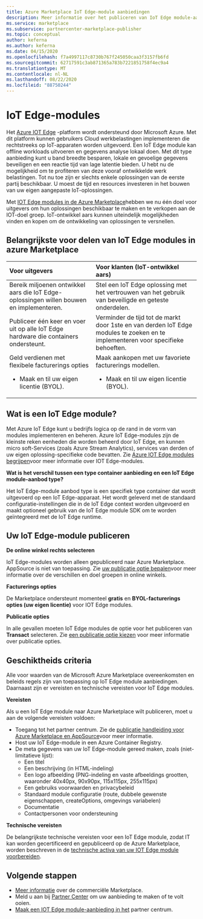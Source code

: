 ```yaml
---
title: Azure Marketplace IoT Edge-module aanbiedingen
description: Meer informatie over het publiceren van IoT Edge module-aanbiedingen in azure Marketplace.
ms.service: marketplace
ms.subservice: partnercenter-marketplace-publisher
ms.topic: conceptual
author: keferna
ms.author: keferna
ms.date: 04/15/2020
ms.openlocfilehash: f7a4997117c8730b767f245050caa3f3157fb6fd
ms.sourcegitcommit: 62717591c3ab871365a783b7221851758f4ec9a4
ms.translationtype: MT
ms.contentlocale: nl-NL
ms.lasthandoff: 08/22/2020
ms.locfileid: "88750244"
---
```

# <a name="iot-edge-modules"></a>IoT Edge-modules

Het [Azure IOT Edge](https://azure.microsoft.com/services/iot-edge/) -platform wordt ondersteund door Microsoft Azure.  Met dit platform kunnen gebruikers Cloud werkbelastingen implementeren die rechtstreeks op IoT-apparaten worden uitgevoerd.  Een IoT Edge module kan offline workloads uitvoeren en gegevens analyse lokaal doen. Met dit type aanbieding kunt u band breedte besparen, lokale en gevoelige gegevens beveiligen en een reactie tijd van lage latentie bieden.  U hebt nu de mogelijkheid om te profiteren van deze vooraf ontwikkelde werk belastingen. Tot nu toe zijn er slechts enkele oplossingen van de eerste partij beschikbaar.  U moest de tijd en resources investeren in het bouwen van uw eigen aangepaste IoT-oplossingen.

Met [IOT Edge modules in de Azure Marketplace](https://azuremarketplace.microsoft.com/marketplace/apps/category/internet-of-things?page=1)hebben we nu één doel voor uitgevers om hun oplossingen beschikbaar te maken en te verkopen aan de IOT-doel groep. IoT-ontwikkel aars kunnen uiteindelijk mogelijkheden vinden en kopen om de ontwikkeling van oplossingen te versnellen.  

## <a name="key-benefits-of-iot-edge-modules-in-azure-marketplace"></a>Belangrijkste voor delen van IoT Edge modules in azure Marketplace

| **Voor uitgevers**    | **Voor klanten (IoT-ontwikkel aars)**  |
| :------------------- | :-------------------|
| Bereik miljoenen ontwikkel aars die IoT Edge-oplossingen willen bouwen en implementeren.  | Stel een IoT Edge oplossing met het vertrouwen van het gebruik van beveiligde en geteste onderdelen. |
| Publiceer één keer en voer uit op alle IoT Edge hardware die containers ondersteunt. | Verminder de tijd tot de markt door 1ste en van derden IoT Edge modules te zoeken en te implementeren voor specifieke behoeften. |
| Geld verdienen met flexibele facturerings opties <ul> <li> Maak en til uw eigen licentie (BYOL). </li> </ul> | Maak aankopen met uw favoriete facturerings modellen. <ul> <li> Maak en til uw eigen licentie (BYOL). </li> </ul> |

## <a name="what-is-an-iot-edge-module"></a>Wat is een IoT Edge module?

Met Azure IoT Edge kunt u bedrijfs logica op de rand in de vorm van modules implementeren en beheren. Azure IoT Edge-modules zijn de kleinste reken eenheden die worden beheerd door IoT Edge, en kunnen micro soft-Services (zoals Azure Stream Analytics), services van derden of uw eigen oplossing-specifieke code bevatten. Zie [Azure IOT Edge modules begrijpen](../iot-edge/iot-edge-modules.md)voor meer informatie over IOT Edge-modules.

**Wat is het verschil tussen een type container aanbieding en een IoT Edge module-aanbod type?**

Het IoT Edge-module aanbod type is een specifiek type container dat wordt uitgevoerd op een IoT Edge-apparaat. Het wordt geleverd met de standaard configuratie-instellingen die in de IoT Edge context worden uitgevoerd en maakt optioneel gebruik van de IoT Edge module SDK om te worden geïntegreerd met de IoT Edge runtime.

## <a name="publishing-your-iot-edge-module"></a>Uw IoT Edge-module publiceren

**De online winkel rechts selecteren**

IoT Edge-modules worden alleen gepubliceerd naar Azure Marketplace. AppSource is niet van toepassing.  Zie [uw publicatie optie bepalen](determine-your-listing-type.md)voor meer informatie over de verschillen en doel groepen in online winkels.
 
**Facturerings opties**

De Marketplace ondersteunt momenteel **gratis** en **BYOL-facturerings opties (uw eigen licentie)** voor IOT Edge modules.
 
**Publicatie opties**

In alle gevallen moeten IoT Edge modules de optie voor het publiceren van **Transact** selecteren.  Zie [een publicatie optie kiezen](determine-your-listing-type.md) voor meer informatie over publicatie opties.  

## <a name="eligibility-criteria"></a>Geschiktheids criteria

Alle voor waarden van de Microsoft Azure Marketplace overeenkomsten en beleids regels zijn van toepassing op IoT Edge module aanbiedingen.  Daarnaast zijn er vereisten en technische vereisten voor IoT Edge modules.  

**Vereisten**

Als u een IoT Edge module naar Azure Marketplace wilt publiceren, moet u aan de volgende vereisten voldoen:

- Toegang tot het partner centrum. Zie de [publicatie handleiding voor Azure Marketplace en AppSource](marketplace-publishers-guide.md)voor meer informatie.
- Host uw IoT Edge-module in een Azure Container Registry. 
- De meta gegevens van uw IoT Edge-module gereed maken, zoals (niet-limitatieve lijst): 
    - Een titel
    - Een beschrijving (in HTML-indeling)
    - Een logo afbeelding (PNG-indeling en vaste afbeeldings grootten, waaronder 40x40px, 90x90px, 115x115px, 255x115px)
    - Een gebruiks voorwaarden en privacybeleid
    - Standaard module configuratie (route, dubbele gewenste eigenschappen, createOptions, omgevings variabelen)
    - Documentatie
    - Contactpersonen voor ondersteuning

**Technische vereisten**

De belangrijkste technische vereisten voor een IoT Edge module, zodat IT kan worden gecertificeerd en gepubliceerd op de Azure Marketplace, worden beschreven in de [technische activa van uw IOT Edge module voorbereiden](./partner-center-portal/create-iot-edge-module-asset.md).

## <a name="next-steps"></a>Volgende stappen

- [Meer informatie](https://azuremarketplace.microsoft.com/sell) over de commerciële Marketplace.
- Meld u aan bij [Partner Center](https://partner.microsoft.com/dashboard/account/v3/enrollment/introduction/partnership) om uw aanbieding te maken of te volt ooien.
- [Maak een IOT Edge module-aanbieding in het](./partner-center-portal/azure-iot-edge-module-creation.md) partner centrum.
